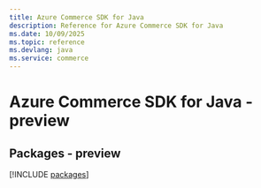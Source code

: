 ```yaml
---
title: Azure Commerce SDK for Java
description: Reference for Azure Commerce SDK for Java
ms.date: 10/09/2025
ms.topic: reference
ms.devlang: java
ms.service: commerce
---
```

# Azure Commerce SDK for Java - preview
## Packages - preview
[!INCLUDE [packages](commerce-index.md)]